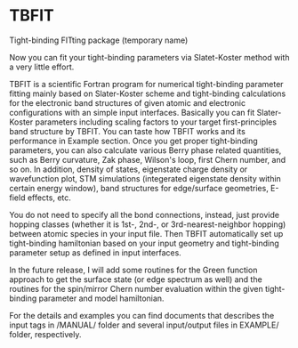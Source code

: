 # TBFIT
Tight-binding FITting package (temporary name)

Now you can fit your tight-binding parameters via Slatet-Koster method with a very little effort. 

TBFIT is a scientific Fortran program for numerical tight-binding parameter fitting mainly based on Slater-Koster scheme and tight-binding calculations for the electronic band structures of given atomic and electronic configurations with an simple input interfaces. Basically you can fit Slater-Koster parameters including scaling factors to your target first-principles band structure by TBFIT. You can taste how TBFIT works and its performance in Example section. Once you get proper tight-binding parameters, you can also calculate various Berry phase related quantities, such as Berry curvature, Zak phase, Wilson's loop, first Chern number, and so on. In addition, density of states, eigenstate charge density or wavefunction plot, STM simulations (integerated eigenstate density within certain energy window), band structures for edge/surface geometries, E-field effects, etc.

You do not need to specify all the bond connections, instead, just provide hopping classes (whether it is 1st-, 2nd-, or 3rd-nearest-neighbor hopping) between atomic species in your input file. Then TBFIT automatically set up tight-binding hamiltonian based on your input geometry and tight-binding parameter setup as defined in input interfaces. 

In the future release, I will add some routines for the Green function approach to get the surface state (or edge spectrum as well) and the routines for the spin/mirror Chern number evaluation within the given tight-binding parameter and model hamiltonian.

For the details and examples you can find documents that describes the input tags in /MANUAL/ folder and several input/output files in EXAMPLE/ folder, respectively.

